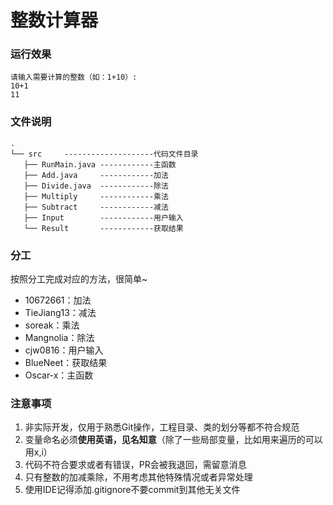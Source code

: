 # 整数计算器
### 运行效果
```
请输入需要计算的整数（如：1+10）:
10+1
11
```

### 文件说明

 ```
 .
└── src     --------------------代码文件目录
    ├── RunMain.java ------------主函数
    ├── Add.java     ------------加法
    ├── Divide.java  ------------除法
    ├── Multiply     ------------乘法
    ├── Subtract     ------------减法
    ├── Input        ------------用户输入
    └── Result       ------------获取结果
 ```

### 分工
按照分工完成对应的方法，很简单~

- 10672661：加法 
- TieJiang13：减法
- soreak：乘法
- Mangnolia：除法
- cjw0816：用户输入
- BlueNeet：获取结果
- Oscar-x：主函数

### 注意事项
1. 非实际开发，仅用于熟悉Git操作，工程目录、类的划分等都不符合规范
2. 变量命名必须**使用英语，见名知意**（除了一些局部变量，比如用来遍历的可以用x,i）
3. 代码不符合要求或者有错误，PR会被我退回，需留意消息
4. 只有整数的加减乘除，不用考虑其他特殊情况或者异常处理
5. 使用IDE记得添加.gitignore不要commit到其他无关文件

